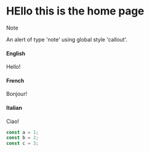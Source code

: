 # HEllo this is the home page

> [!NOTE]
> An alert of type 'note' using global style 'callout'.

<!-- tabs:start -->

#### **English**

Hello!

#### **French**

Bonjour!

#### **Italian**

Ciao!

<!-- tabs:end -->

```javascript
const a = 1;
const b = 2;
const c = 3;
```
<div id="gitalk-container">

</div>

<script>
    const gitalk = new Gitalk({
        clientID: 'GitHub Application Client ID',
        clientSecret: 'GitHub Application Client Secret',
        repo: 'GitHub repo',      // The repository of store comments,
        owner: 'GitHub repo owner',
        admin: ['GitHub repo owner and collaborators, only these guys can initialize github issues'],
        id: location.pathname,      // Ensure uniqueness and length less than 50
        distractionFreeMode: false  // Facebook-like distraction free mode
})

gitalk.render('gitalk-container')
</script>